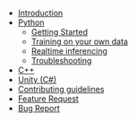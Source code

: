 <!-- docs/_sidebar.md -->

* [Introduction](/)
* [Python]()
    * [Getting Started](pages/getting-started.md)
    * [Training on your own data](pages/training.md)
    * [Realtime inferencing](pages/realtime-inferencing.md)
    * [Troubleshooting](pages/troubleshooting.md)
* [C++](pages/cpp.md)
* [Unity (C#)](pages/csharp-unity.md)
* [Contributing guidelines](pages/contributing.md)
* [Feature Request](pages/feature-request.md)
* [Bug Report](pages/bug-reports.md)
